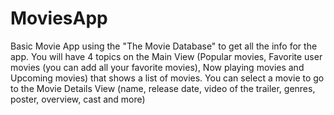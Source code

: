 # MoviesApp
Basic Movie App using the "The Movie Database" to get all the info for the app. You will have 4 topics on the Main View (Popular movies, Favorite user movies (you can add all your favorite movies), Now playing movies and Upcoming movies) that shows a list of movies.  You can select a movie to go to the Movie Details View (name, release date, video of the trailer, genres, poster, overview, cast and more)
